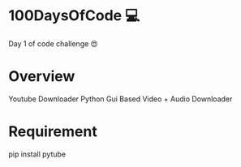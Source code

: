 # 100DaysOfCode 💻

Day 1 of code challenge 😍

# Overview

Youtube Downloader Python Gui Based Video + Audio Downloader

# Requirement

pip install pytube
